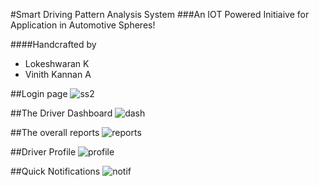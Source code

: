 #Smart Driving Pattern Analysis System
###An IOT Powered Initiaive for Application in Automotive Spheres! 

####Handcrafted by
* Lokeshwaran K
* Vinith Kannan A

##Login page
![ss2](https://cloud.githubusercontent.com/assets/10046561/13895864/7e362764-ed9f-11e5-8a10-1a47a70c8720.jpg)

##The Driver Dashboard
![dash](https://cloud.githubusercontent.com/assets/10046561/13895863/7e35d7fa-ed9f-11e5-9475-5f6e7825a446.jpg)

##The overall reports
![reports](https://cloud.githubusercontent.com/assets/10046561/13895862/7e33424c-ed9f-11e5-8409-ac2044f38002.jpg)

##Driver Profile
![profile](https://cloud.githubusercontent.com/assets/10046561/13895865/7e364adc-ed9f-11e5-8779-e49100c05cdb.jpg)

##Quick Notifications
![notif](https://cloud.githubusercontent.com/assets/10046561/13895861/7e317f02-ed9f-11e5-9ab6-bf7f3ce04344.jpg)

